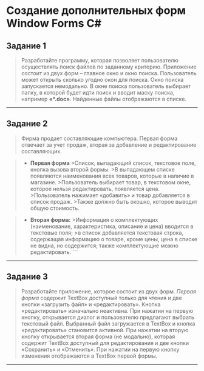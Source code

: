 # Создание дополнительных форм Window Forms C#

## **Задание 1**
>Разработайте программу, которая позволяет пользователю осуществлять поиск файлов по заданному критерию. 
>Приложение состоит из двух форм – главное окно и окно поиска. Пользователь может открыть сколько угодно окон для поиска. Окно поиска запускается немодально. 
>В окне поиска пользователь выбирает папку, в которой будет идти поиск и вводит маску поиска, например **«*.doc»**. 
>Найденные файлы отображаются в списке.

---------------------------------------

## **Задание 2**
>Фирма продает составляющие компьютера. Первая форма отвечает за учет продаж, вторая за добавление и редактирование составляющих.

>    * **Первая форма**
	>Список, выпадающий список, текстовое поле, кнопка вызова второй формы. 
	>В выпадающем списке появляются наименования всех товаров, которые в наличие в магазине. 
	>Пользователь выбирает товар, в текстовом окне, которое нельзя редактировать, появляется цена.
	>Пользователь нажимает «добавить» и товар добавляется в список продаж. 
	>Также должно быть окошко, которое выводит общую стоимость.
	
>    * **Вторая форма:**
	>Информация о комплектующих (наименование, характеристика, описание и цена)
	вводится в текстовые поля; 
	>в список добавляется текстовая строка, содержащая информацию о товаре, кроме цены, цена в списке не видна, но содержится; также комплектующие можно редактировать.
	```

-----

## **Задание 3**
>Разработайте приложение, которое состоит из двух форм. 
>*Первая форма* содержит TextBox доступный только для чтения и две кнопки «загрузить файл» и «редактировать». 
>Кнопка «редактировать» изначально неактивна. При нажатии на первую кнопку, открывается диалог и пользователю предлагают выбрать текстовый файл. 
>Выбранный файл загружается в TextBox и кнопка «редактировать» становится активной. 
>При нажатии на вторую кнопку открывается вторая форма (не модально), которая содержит TextBox доступный для редактирования и две кнопки «Сохранить» и «Отменить». 
>При нажатии на первую кнопку изменения отображаются в TextBox первой формы.

-----
